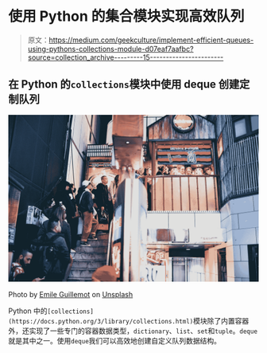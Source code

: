 # 使用 Python 的集合模块实现高效队列

> 原文：<https://medium.com/geekculture/implement-efficient-queues-using-pythons-collections-module-d07eaf7aafbc?source=collection_archive---------15----------------------->

## 在 Python 的`collections`模块中使用 deque 创建定制队列

![](img/6fbc4123facfd2834bf151f7a27ecbca.png)

Photo by [Emile Guillemot](https://unsplash.com/@emilegt?utm_source=medium&utm_medium=referral) on [Unsplash](https://unsplash.com?utm_source=medium&utm_medium=referral)

Python 中的`[collections](https://docs.python.org/3/library/collections.html)`模块除了内置容器外，还实现了一些专门的容器数据类型，`dictionary`、`list`、`set`和`tuple`。`deque`就是其中之一。使用`deque`我们可以高效地创建自定义队列数据结构。